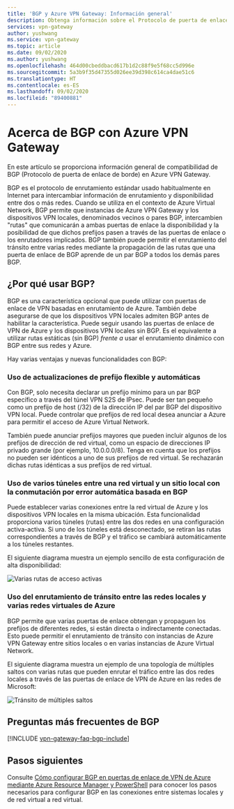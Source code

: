 ```yaml
---
title: 'BGP y Azure VPN Gateway: Información general'
description: Obtenga información sobre el Protocolo de puerta de enlace de borde (BGP) en Azure VPN, el protocolo de Internet estándar para intercambiar información de enrutamiento y disponibilidad entre redes.
services: vpn-gateway
author: yushwang
ms.service: vpn-gateway
ms.topic: article
ms.date: 09/02/2020
ms.author: yushwang
ms.openlocfilehash: 464d00cbeddbacd617b1d2c88f9e5f68cc5d996e
ms.sourcegitcommit: 5a3b9f35d47355d026ee39d398c614ca4dae51c6
ms.translationtype: HT
ms.contentlocale: es-ES
ms.lasthandoff: 09/02/2020
ms.locfileid: "89400881"
---
```

# <a name="about-bgp-with-azure-vpn-gateway"></a>Acerca de BGP con Azure VPN Gateway
En este artículo se proporciona información general de compatibilidad de BGP (Protocolo de puerta de enlace de borde) en Azure VPN Gateway.

BGP es el protocolo de enrutamiento estándar usado habitualmente en Internet para intercambiar información de enrutamiento y disponibilidad entre dos o más redes. Cuando se utiliza en el contexto de Azure Virtual Network, BGP permite que instancias de Azure VPN Gateway y los dispositivos VPN locales, denominados vecinos o pares BGP, intercambien "rutas" que comunicarán a ambas puertas de enlace la disponibilidad y la posibilidad de que dichos prefijos pasen a través de las puertas de enlace o los enrutadores implicados. BGP también puede permitir el enrutamiento del tránsito entre varias redes mediante la propagación de las rutas que una puerta de enlace de BGP aprende de un par BGP a todos los demás pares BGP. 

## <a name="why-use-bgp"></a><a name="why"></a>¿Por qué usar BGP?
BGP es una característica opcional que puede utilizar con puertas de enlace de VPN basadas en enrutamiento de Azure. También debe asegurarse de que los dispositivos VPN locales admiten BGP antes de habilitar la característica. Puede seguir usando las puertas de enlace de VPN de Azure y los dispositivos VPN locales sin BGP. Es el equivalente a utilizar rutas estáticas (sin BGP) *frente a* usar el enrutamiento dinámico con BGP entre sus redes y Azure.

Hay varias ventajas y nuevas funcionalidades con BGP:

### <a name="support-automatic-and-flexible-prefix-updates"></a><a name="prefix"></a>Uso de actualizaciones de prefijo flexible y automáticas
Con BGP, solo necesita declarar un prefijo mínimo para un par BGP específico a través del túnel VPN S2S de IPsec. Puede ser tan pequeño como un prefijo de host (/32) de la dirección IP del par BGP del dispositivo VPN local. Puede controlar que prefijos de red local desea anunciar a Azure para permitir el acceso de Azure Virtual Network.

También puede anunciar prefijos mayores que pueden incluir algunos de los prefijos de dirección de red virtual, como un espacio de direcciones IP privado grande (por ejemplo, 10.0.0.0/8). Tenga en cuenta que los prefijos no pueden ser idénticos a uno de sus prefijos de red virtual. Se rechazarán dichas rutas idénticas a sus prefijos de red virtual.

### <a name="support-multiple-tunnels-between-a-vnet-and-an-on-premises-site-with-automatic-failover-based-on-bgp"></a><a name="multitunnel"></a>Uso de varios túneles entre una red virtual y un sitio local con la conmutación por error automática basada en BGP
Puede establecer varias conexiones entre la red virtual de Azure y los dispositivos VPN locales en la misma ubicación. Esta funcionalidad proporciona varios túneles (rutas) entre las dos redes en una configuración activa-activa. Si uno de los túneles está desconectado, se retiran las rutas correspondientes a través de BGP y el tráfico se cambiará automáticamente a los túneles restantes.

El siguiente diagrama muestra un ejemplo sencillo de esta configuración de alta disponibilidad:

![Varias rutas de acceso activas](./media/vpn-gateway-bgp-overview/multiple-active-tunnels.png)

### <a name="support-transit-routing-between-your-on-premises-networks-and-multiple-azure-vnets"></a><a name="transitrouting"></a>Uso del enrutamiento de tránsito entre las redes locales y varias redes virtuales de Azure
BGP permite que varias puertas de enlace obtengan y propaguen los prefijos de diferentes redes, si están directa o indirectamente conectadas. Esto puede permitir el enrutamiento de tránsito con instancias de Azure VPN Gateway entre sitios locales o en varias instancias de Azure Virtual Network.

El siguiente diagrama muestra un ejemplo de una topología de múltiples saltos con varias rutas que pueden enrutar el tráfico entre las dos redes locales a través de las puertas de enlace de VPN de Azure en las redes de Microsoft:

![Tránsito de múltiples saltos](./media/vpn-gateway-bgp-overview/full-mesh-transit.png)

## <a name="bgp-faq"></a><a name="faq"></a>Preguntas más frecuentes de BGP
[!INCLUDE [vpn-gateway-faq-bgp-include](../../includes/vpn-gateway-faq-bgp-include.md)]

## <a name="next-steps"></a>Pasos siguientes
Consulte [Cómo configurar BGP en puertas de enlace de VPN de Azure mediante Azure Resource Manager y PowerShell](vpn-gateway-bgp-resource-manager-ps.md) para conocer los pasos necesarios para configurar BGP en las conexiones entre sistemas locales y de red virtual a red virtual.

